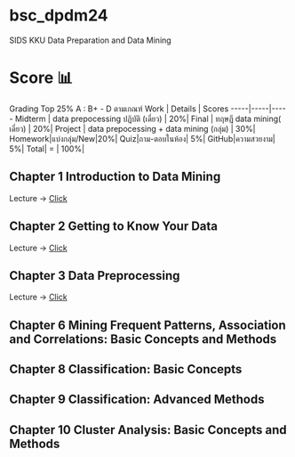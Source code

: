 # bsc_dpdm24
SIDS KKU Data Preparation and Data Mining

# Score 📊
Grading Top 25% A : B+ - D ตามเกณฑ์
Work | Details | Scores
-----|-----|-----
Midterm | data prepocessing ปฏิบัติ (เดี่ยว) | 20%|
Final | ทฤษฎี data mining( เดี่ยว) | 20%|
Project | data prepocessing + data mining (กลุ่ม) | 30%|
Homework|แบ่งกลุ่ม/New|20%|
Quiz|ถาม-ตอบในห้อง| 5%|
GitHub|ความสวยงาม| 5%|
 Total| = | 100%|
 
## Chapter 1 Introduction to Data Mining
Lecture -> [Click](https://github.com/punramon/bsc_dpdm24/blob/main/Lecture/01Intro.pdf)
## Chapter 2 Getting to Know Your Data
Lecture -> [Click](https://github.com/punramon/bsc_dpdm24/blob/main/Lecture/02Data.pdf)
## Chapter 3 Data Preprocessing
Lecture -> [Click](https://github.com/punramon/bsc_dpdm24/blob/main/Lecture/03Preprocessing.pdf)
## Chapter 6 Mining Frequent Patterns, Association and Correlations: Basic Concepts and Methods
## Chapter 8 Classification: Basic Concepts
## Chapter 9 Classification: Advanced Methods
## Chapter 10 Cluster Analysis: Basic Concepts and Methods
